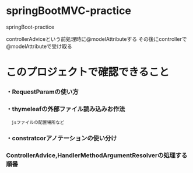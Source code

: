 # springBootMVC-practice
springBoot-practice

controllerAdviceという前処理時に@modelAttributeする
その後にcontrollerで@modelAttributeで受け取る

#  このプロジェクトで確認できること

### ・RequestParamの使い方
### ・thymeleafの外部ファイル読み込みお作法
      jsファイルの配置場所など
### ・constratcorアノテーションの使い分け
### ControllerAdvice,HandlerMethodArgumentResolverの処理する順番
